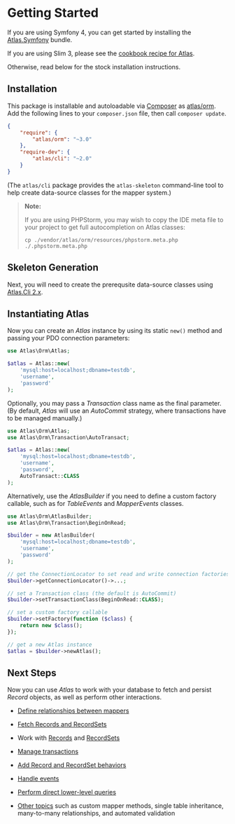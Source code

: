 # Getting Started

If you are using Symfony 4, you can get started by installing the [Atlas.Symfony](https://github.com/atlasphp/Atlas.Symfony) bundle.

If you are using Slim 3, please see the [cookbook recipe for Atlas](https://www.slimframework.com/docs/v3/cookbook/database-atlas.html).

Otherwise, read below for the stock installation instructions.

## Installation

This package is installable and autoloadable via [Composer](https://getcomposer.org/)
as [atlas/orm](https://packagist.org/packages/atlas/orm). Add the following lines
to your `composer.json` file, then call `composer update`.

```json
{
    "require": {
        "atlas/orm": "~3.0"
    },
    "require-dev": {
        "atlas/cli": "~2.0"
    }
}
```

(The `atlas/cli` package provides the `atlas-skeleton` command-line tool to
help create data-source classes for the mapper system.)

> **Note:**
>
> If you are using PHPStorm, you may wish to copy the IDE meta file to your
> project to get full autocompletion on Atlas classes:
>
> ```
> cp ./vendor/atlas/orm/resources/phpstorm.meta.php ./.phpstorm.meta.php
> ```

## Skeleton Generation

Next, you will need to create the prerequsite data-source classes using
[Atlas.Cli 2.x](/cassini/skeleton/usage.html).

## Instantiating Atlas

Now you can create an _Atlas_ instance by using its static `new()` method and
passing your PDO connection parameters:

```php
use Atlas\Orm\Atlas;

$atlas = Atlas::new(
    'mysql:host=localhost;dbname=testdb',
    'username',
    'password'
);
```

Optionally, you may pass a _Transaction_ class name as the final parameter.
(By default, _Atlas_ will use an _AutoCommit_ strategy, where transactions have
to be managed manually.)

```php
use Atlas\Orm\Atlas;
use Atlas\Orm\Transaction\AutoTransact;

$atlas = Atlas::new(
    'mysql:host=localhost;dbname=testdb',
    'username',
    'password',
    AutoTransact::CLASS
);
```

Alternatively, use the _AtlasBuilder_ if you need to define a custom factory
callable, such as for _TableEvents_ and _MapperEvents_ classes.

```php
use Atlas\Orm\AtlasBuilder;
use Atlas\Orm\Transaction\BeginOnRead;

$builder = new AtlasBuilder(
    'mysql:host=localhost;dbname=testdb',
    'username',
    'password'
);

// get the ConnectionLocator to set read and write connection factories
$builder->getConnectionLocator()->...;

// set a Transaction class (the default is AutoCommit)
$builder->setTransactionClass(BeginOnRead::CLASS);

// set a custom factory callable
$builder->setFactory(function ($class) {
    return new $class();
});

// get a new Atlas instance
$atlas = $builder->newAtlas();
```

## Next Steps

Now you can use _Atlas_ to work with your database to fetch and persist _Record_
objects, as well as perform other interactions.

- [Define relationships between mappers](./relationships.md)

- [Fetch Records and RecordSets](./reading.md)

- Work with [Records](./records.md) and [RecordSets](./record-sets.md)

- [Manage transactions](./transactions.md)

- [Add Record and RecordSet behaviors](./behavior.md)

- [Handle events](./events.md)

- [Perform direct lower-level queries](./direct.md)

- [Other topics](./other.md) such as custom mapper methods, single table inheritance, many-to-many relationships, and automated validation
